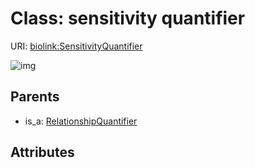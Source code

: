 # Class: sensitivity quantifier




URI: [biolink:SensitivityQuantifier](https://w3id.org/biolink/vocab/SensitivityQuantifier)

![img](http://yuml.me/diagram/nofunky;dir:TB/class/\[RelationshipQuantifier]^-\[SensitivityQuantifier])
## Parents

 *  is_a: [RelationshipQuantifier](RelationshipQuantifier.md)
## Attributes

